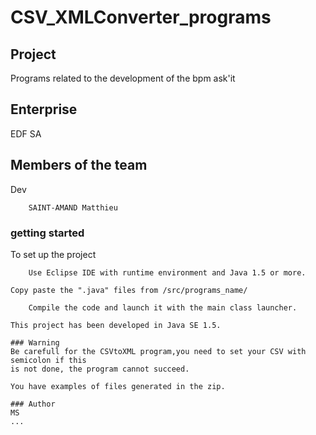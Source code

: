 # CSV_XMLConverter_programs
## Project
Programs related to the development of the bpm ask'it

## Enterprise
EDF SA

## Members of the team
Dev
```
	SAINT-AMAND Matthieu
```
### getting started
To set up the project
```
	Use Eclipse IDE with runtime environment and Java 1.5 or more.
```
	Copy paste the ".java" files from /src/programs_name/
```
	Compile the code and launch it with the main class launcher.
```
	This project has been developed	in Java SE 1.5.
```
### Warning
Be carefull for the CSVtoXML program,you need to set your CSV with semicolon if this 
is not done, the program cannot succeed.

You have examples of files generated in the zip.

### Author
MS
...
